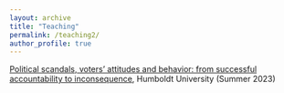 ```yaml
---
layout: archive
title: "Teaching"
permalink: /teaching2/
author_profile: true
---
```



[Political scandals, voters’ attitudes and behavior: from successful accountability to inconsequence](/files/thieme_syllabus_scandals.pdf), Humboldt University (Summer 2023)


